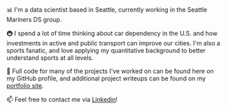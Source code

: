 📊 I'm a data scientist based in Seattle, currently working in the Seattle Mariners DS group. 

🚇 I spend a lot of time thinking about car dependency in the U.S. and how investments in active and public transport can improve our cities. I'm also a sports fanatic, and love applying my quantitative background to better understand sports at all levels.

🔗 Full code for many of the projects I've worked on can be found here on my GitHub profile, and additional project writeups can be found on my [portfolio site](https://hanksnowdon.github.io/Portfolio/). 

📫 Feel free to contact me via [Linkedin](https://www.linkedin.com/in/hank-snowdon-849588159/)!

<!--
**hanksnowdon/hanksnowdon** is a ✨ _special_ ✨ repository because its `README.md` (this file) appears on your GitHub profile.

Here are some ideas to get you started:

- 🔭 I’m currently working on ...
- 🌱 I’m currently learning ...
- 👯 I’m looking to collaborate on ...
- 🤔 I’m looking for help with ...
- 💬 Ask me about ...
- 📫 How to reach me: ...
- 😄 Pronouns: ...
- ⚡ Fun fact: ...
-->
